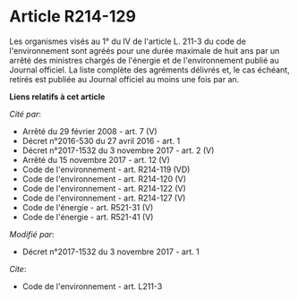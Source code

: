 # Article R214-129

Les organismes visés au 1° du IV de l'article L. 211-3 du code de l'environnement sont agréés pour une durée maximale de huit
ans par un arrêté des ministres chargés de l'énergie et de l'environnement publié au Journal officiel. La liste complète des
agréments délivrés et, le cas échéant, retirés est publiée au Journal officiel au moins une fois par an.

**Liens relatifs à cet article**

_Cité par_:

  - Arrêté du 29 février 2008 - art. 7 (V)
  - Décret n°2016-530 du 27 avril 2016 - art. 1
  - Décret n°2017-1532 du 3 novembre 2017 - art. 2 (V)
  - Arrêté du 15 novembre 2017 - art. 12 (V)
  - Code de l'environnement - art. R214-119 (VD)
  - Code de l'environnement - art. R214-120 (V)
  - Code de l'environnement - art. R214-122 (V)
  - Code de l'environnement - art. R214-127 (V)
  - Code de l'énergie - art. R521-31 (V)
  - Code de l'énergie - art. R521-41 (V)

_Modifié par_:

  - Décret n°2017-1532 du 3 novembre 2017 - art. 1

_Cite_:

  - Code de l'environnement - art. L211-3
